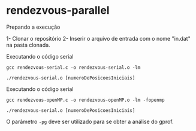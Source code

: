 # rendezvous-parallel

Prepando a execução

1- Clonar o repositório
2- Inserir o arquivo de entrada com o nome "in.dat" na pasta clonada.

Executando o código serial
```
gcc rendezvous-serial.c -o rendezvous-serial.o -lm

./rendezvous-serial.o [numeroDePosicoesIniciais]

```

Executando o código serial
```
gcc rendezvous-openMP.c -o rendezvous-openMP.o -lm -fopenmp

./rendezvous-serial.o [numeroDePosicoesIniciais]
```

O parâmetro ```-pg``` deve ser utilizado para se obter a análise do gprof.
